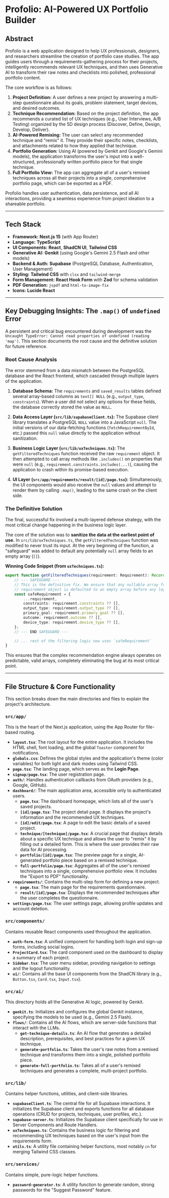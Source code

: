 # Profolio: AI-Powered UX Portfolio Builder

## Abstract

Profolio is a web application designed to help UX professionals, designers, and researchers streamline the creation of portfolio case studies. The app guides users through a requirements-gathering process for their projects, intelligently recommends relevant UX techniques, and then uses Generative AI to transform their raw notes and checklists into polished, professional portfolio content.

The core workflow is as follows:
1.  **Project Definition:** A user defines a new project by answering a multi-step questionnaire about its goals, problem statement, target devices, and desired outcomes.
2.  **Technique Recommendation:** Based on the project definition, the app recommends a curated list of UX techniques (e.g., User Interviews, A/B Testing) organized by the 5D design process (Discover, Define, Design, Develop, Deliver).
3.  **AI-Powered Remixing:** The user can select any recommended technique and "remix" it. They provide their specific notes, checklists, and attachments related to how they applied that technique.
4.  **Portfolio Generation:** Using AI (powered by Genkit and Google's Gemini models), the application transforms the user's input into a well-structured, professionally written portfolio piece for that single technique.
5.  **Full Portfolio View:** The app can aggregate all of a user's remixed techniques across all their projects into a single, comprehensive portfolio page, which can be exported as a PDF.

Profolio handles user authentication, data persistence, and all AI interactions, providing a seamless experience from project ideation to a shareable portfolio.

---

## Tech Stack

- **Framework:** **Next.js 15** (with App Router)
- **Language:** **TypeScript**
- **UI Components:** **React**, **ShadCN UI**, **Tailwind CSS**
- **Generative AI:** **Genkit** (using Google's Gemini 2.5 Flash and other models)
- **Backend & Auth:** **Supabase** (PostgreSQL Database, Authentication, User Management)
- **Styling:** **Tailwind CSS** with `clsx` and `tailwind-merge`
- **Form Management:** **React Hook Form** with **Zod** for schema validation
- **PDF Generation:** `jspdf` and `html-to-image-fix`
- **Icons:** **Lucide React**

---

## Key Debugging Insights: The `.map()` of `undefined` Error

A persistent and critical bug encountered during development was the `Uncaught TypeError: Cannot read properties of undefined (reading 'map')`. This section documents the root cause and the definitive solution for future reference.

### Root Cause Analysis

The error stemmed from a data mismatch between the PostgreSQL database and the React frontend, which cascaded through multiple layers of the application.

1.  **Database Schema:** The `requirements` and `saved_results` tables defined several array-based columns as `text[] NULL` (e.g., `output_type`, `constraints`). When a user did not select any options for these fields, the database correctly stored the value as `NULL`.

2.  **Data Access Layer (`src/lib/supabaseClient.ts`):** The Supabase client library translates a PostgreSQL `NULL` value into a JavaScript `null`. The initial versions of our data-fetching functions (`fetchRequirementById`, etc.) passed this `null` value directly to the application without sanitization.

3.  **Business Logic Layer (`src/lib/uxTechniques.ts`):** The `getFilteredTechniques` function received the raw `requirement` object. It then attempted to call array methods like `.includes()` on properties that were `null` (e.g., `requirement.constraints.includes(...)`), causing the application to crash within its promise-based execution.

4.  **UI Layer (`src/app/requirements/result/[id]/page.tsx`):** Simultaneously, the UI components would also receive the `null` values and attempt to render them by calling `.map()`, leading to the same crash on the client side.

### The Definitive Solution

The final, successful fix involved a multi-layered defense strategy, with the most critical change happening in the business logic layer.

The core of the solution was to **sanitize the data at the earliest point of use.** In `src/lib/uxTechniques.ts`, the `getFilteredTechniques` function was modified to never trust its input. At the very beginning of the function, a "safeguard" was added to default any potentially `null` array fields to an empty array (`[]`).

**Winning Code Snippet (from `uxTechniques.ts`):**
```typescript
export function getFilteredTechniques(requirement: Requirement): Record<string, { name: string; slug: string }[]> {
    // --- SAFEGUARD ---
    // This is the definitive fix. We ensure that any nullable array from the
    // requirement object is defaulted to an empty array before any logic runs.
    const safeRequirement = {
        ...requirement,
        constraints: requirement.constraints ?? [],
        output_type: requirement.output_type ?? [],
        primary_goal: requirement.primary_goal ?? [],
        outcome: requirement.outcome ?? [],
        device_type: requirement.device_type ?? [],
    };
    // --- END SAFEGUARD ---

    // ... rest of the filtering logic now uses `safeRequirement`
}
```
This ensures that the complex recommendation engine always operates on predictable, valid arrays, completely eliminating the bug at its most critical point.

---

## File Structure & Core Functionality

This section breaks down the main directories and files to explain the project's architecture.

### `src/app/`
This is the heart of the Next.js application, using the App Router for file-based routing.

- **`layout.tsx`**: The root layout for the entire application. It includes the HTML shell, font loading, and the global `Toaster` component for notifications.
- **`globals.css`**: Defines the global styles and the application's theme (color variables) for both light and dark modes using Tailwind CSS.
- **`page.tsx`**: The landing page, which serves as the **Login Page**.
- **`signup/page.tsx`**: The user registration page.
- **`auth/`**: Handles authentication callbacks from OAuth providers (e.g., Google, GitHub).
- **`dashboard/`**: The main application area, accessible only to authenticated users.
  - **`page.tsx`**: The dashboard homepage, which lists all of the user's saved projects.
  - **`[id]/page.tsx`**: The project detail page. It displays the project's information and the recommended UX techniques.
  - **`[id]/edit/page.tsx`**: A page to edit the basic details of a saved project.
  - **`technique/[technique]/page.tsx`**: A crucial page that displays details about a specific UX technique and allows the user to "remix" it by filling out a detailed form. This is where the user provides their raw data for AI processing.
  - **`portfolio/[id]/page.tsx`**: The preview page for a single, AI-generated portfolio piece based on a remixed technique.
  - **`full-portfolio/page.tsx`**: Aggregates all of the user's remixed techniques into a single, comprehensive portfolio view. It includes the "Export to PDF" functionality.
- **`requirements/`**: Contains the multi-step form for defining a new project.
  - **`page.tsx`**: The main page for the requirements questionnaire.
  - **`result/[id]/page.tsx`**: Displays the recommended techniques after the user completes the questionnaire.
- **`settings/page.tsx`**: The user settings page, allowing profile updates and account deletion.

### `src/components/`
Contains reusable React components used throughout the application.

- **`auth-form.tsx`**: A unified component for handling both login and sign-up forms, including social logins.
- **`ProjectCard.tsx`**: The card component used on the dashboard to display a summary of each project.
- **`Sidebar.tsx`**: The user menu sidebar, providing navigation to settings and the logout functionality.
- **`ui/`**: Contains all the base UI components from the ShadCN library (e.g., `Button.tsx`, `Card.tsx`, `Input.tsx`).

### `src/ai/`
This directory holds all the Generative AI logic, powered by Genkit.

- **`genkit.ts`**: Initializes and configures the global Genkit instance, specifying the models to be used (e.g., Gemini 2.5 Flash).
- **`flows/`**: Contains all the AI flows, which are server-side functions that interact with the LLMs.
  - **`get-technique-details.ts`**: An AI flow that generates a detailed description, prerequisites, and best practices for a given UX technique.
  - **`generate-portfolio.ts`**: Takes the user's raw notes from a remixed technique and transforms them into a single, polished portfolio piece.
  - **`generate-full-portfolio.ts`**: Takes all of a user's remixed techniques and generates a complete, multi-project portfolio.

### `src/lib/`
Contains helper functions, utilities, and client-side libraries.

- **`supabaseClient.ts`**: The central file for all Supabase interactions. It initializes the Supabase client and exports functions for all database operations (CRUD for projects, techniques, user profiles, etc.).
- **`supabase-server.ts`**: Initializes the Supabase client specifically for use in Server Components and Route Handlers.
- **`uxTechniques.ts`**: Contains the business logic for filtering and recommending UX techniques based on the user's input from the requirements form.
- **`utils.ts`**: A utility file containing helper functions, most notably `cn` for merging Tailwind CSS classes.

### `src/services/`
Contains simple, pure-logic helper functions.
- **`password-generator.ts`**: A utility function to generate random, strong passwords for the "Suggest Password" feature.

